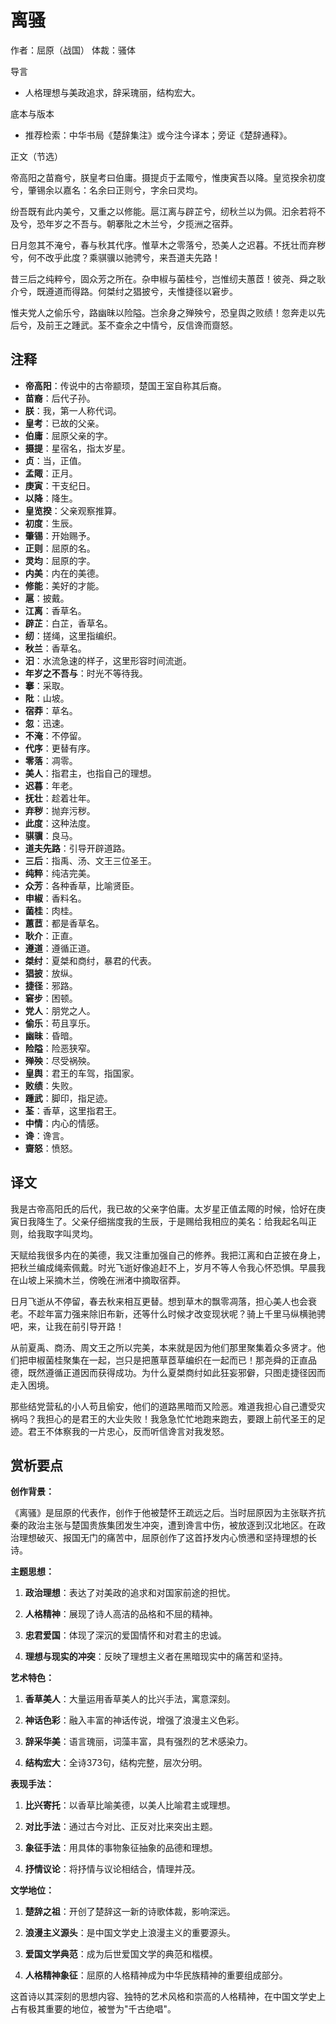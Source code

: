 # 离骚

作者：屈原（战国）
体裁：骚体

导言
- 人格理想与美政追求，辞采瑰丽，结构宏大。

底本与版本
- 推荐检索：中华书局《楚辞集注》或今注今译本；旁证《楚辞通释》。

正文（节选）

帝高阳之苗裔兮，朕皇考曰伯庸。摄提贞于孟陬兮，惟庚寅吾以降。皇览揆余初度兮，肇锡余以嘉名：名余曰正则兮，字余曰灵均。

纷吾既有此内美兮，又重之以修能。扈江离与辟芷兮，纫秋兰以为佩。汩余若将不及兮，恐年岁之不吾与。朝搴阰之木兰兮，夕揽洲之宿莽。

日月忽其不淹兮，春与秋其代序。惟草木之零落兮，恐美人之迟暮。不抚壮而弃秽兮，何不改乎此度？乘骐骥以驰骋兮，来吾道夫先路！

昔三后之纯粹兮，固众芳之所在。杂申椒与菌桂兮，岂惟纫夫蕙茝！彼尧、舜之耿介兮，既遵道而得路。何桀纣之猖披兮，夫惟捷径以窘步。

惟夫党人之偷乐兮，路幽昧以险隘。岂余身之殚殃兮，恐皇舆之败绩！忽奔走以先后兮，及前王之踵武。荃不查余之中情兮，反信谗而齌怒。

## 注释

- **帝高阳**：传说中的古帝颛顼，楚国王室自称其后裔。
- **苗裔**：后代子孙。
- **朕**：我，第一人称代词。
- **皇考**：已故的父亲。
- **伯庸**：屈原父亲的字。
- **摄提**：星宿名，指太岁星。
- **贞**：当，正值。
- **孟陬**：正月。
- **庚寅**：干支纪日。
- **以降**：降生。
- **皇览揆**：父亲观察推算。
- **初度**：生辰。
- **肇锡**：开始赐予。
- **正则**：屈原的名。
- **灵均**：屈原的字。
- **内美**：内在的美德。
- **修能**：美好的才能。
- **扈**：披戴。
- **江离**：香草名。
- **辟芷**：白芷，香草名。
- **纫**：搓绳，这里指编织。
- **秋兰**：香草名。
- **汩**：水流急速的样子，这里形容时间流逝。
- **年岁之不吾与**：时光不等待我。
- **搴**：采取。
- **阰**：山坡。
- **宿莽**：草名。
- **忽**：迅速。
- **不淹**：不停留。
- **代序**：更替有序。
- **零落**：凋零。
- **美人**：指君主，也指自己的理想。
- **迟暮**：年老。
- **抚壮**：趁着壮年。
- **弃秽**：抛弃污秽。
- **此度**：这种法度。
- **骐骥**：良马。
- **道夫先路**：引导开辟道路。
- **三后**：指禹、汤、文王三位圣王。
- **纯粹**：纯洁完美。
- **众芳**：各种香草，比喻贤臣。
- **申椒**：香料名。
- **菌桂**：肉桂。
- **蕙茝**：都是香草名。
- **耿介**：正直。
- **遵道**：遵循正道。
- **桀纣**：夏桀和商纣，暴君的代表。
- **猖披**：放纵。
- **捷径**：邪路。
- **窘步**：困顿。
- **党人**：朋党之人。
- **偷乐**：苟且享乐。
- **幽昧**：昏暗。
- **险隘**：险恶狭窄。
- **殚殃**：尽受祸殃。
- **皇舆**：君王的车驾，指国家。
- **败绩**：失败。
- **踵武**：脚印，指足迹。
- **荃**：香草，这里指君王。
- **中情**：内心的情感。
- **谗**：谗言。
- **齌怒**：愤怒。

## 译文

我是古帝高阳氏的后代，我已故的父亲字伯庸。太岁星正值孟陬的时候，恰好在庚寅日我降生了。父亲仔细揣度我的生辰，于是赐给我相应的美名：给我起名叫正则，给我取字叫灵均。

天赋给我很多内在的美德，我又注重加强自己的修养。我把江离和白芷披在身上，把秋兰编成绳索佩戴。时光飞逝好像追赶不上，岁月不等人令我心怀恐惧。早晨我在山坡上采摘木兰，傍晚在洲渚中摘取宿莽。

日月飞逝从不停留，春去秋来相互更替。想到草木的飘零凋落，担心美人也会衰老。不趁年富力强来除旧布新，还等什么时候才改变现状呢？骑上千里马纵横驰骋吧，来，让我在前引导开路！

从前夏禹、商汤、周文王之所以完美，本来就是因为他们那里聚集着众多贤才。他们把申椒菌桂聚集在一起，岂只是把蕙草茝草编织在一起而已！那尧舜的正直品德，既然遵循正道因而获得成功。为什么夏桀商纣如此狂妄邪僻，只图走捷径因而走入困境。

那些结党营私的小人苟且偷安，他们的道路黑暗而又险恶。难道我担心自己遭受灾祸吗？我担心的是君王的大业失败！我急急忙忙地跑来跑去，要跟上前代圣王的足迹。君王不体察我的一片忠心，反而听信谗言对我发怒。

## 赏析要点

**创作背景：**

《离骚》是屈原的代表作，创作于他被楚怀王疏远之后。当时屈原因为主张联齐抗秦的政治主张与楚国贵族集团发生冲突，遭到谗言中伤，被放逐到汉北地区。在政治理想破灭、报国无门的痛苦中，屈原创作了这首抒发内心愤懑和坚持理想的长诗。

**主题思想：**

1. **政治理想**：表达了对美政的追求和对国家前途的担忧。

2. **人格精神**：展现了诗人高洁的品格和不屈的精神。

3. **忠君爱国**：体现了深沉的爱国情怀和对君主的忠诚。

4. **理想与现实的冲突**：反映了理想主义者在黑暗现实中的痛苦和坚持。

**艺术特色：**

1. **香草美人**：大量运用香草美人的比兴手法，寓意深刻。

2. **神话色彩**：融入丰富的神话传说，增强了浪漫主义色彩。

3. **辞采华美**：语言瑰丽，词藻丰富，具有强烈的艺术感染力。

4. **结构宏大**：全诗373句，结构完整，层次分明。

**表现手法：**

1. **比兴寄托**：以香草比喻美德，以美人比喻君主或理想。

2. **对比手法**：通过古今对比、正反对比来突出主题。

3. **象征手法**：用具体的事物象征抽象的品德和理想。

4. **抒情议论**：将抒情与议论相结合，情理并茂。

**文学地位：**

1. **楚辞之祖**：开创了楚辞这一新的诗歌体裁，影响深远。

2. **浪漫主义源头**：是中国文学史上浪漫主义的重要源头。

3. **爱国文学典范**：成为后世爱国文学的典范和楷模。

4. **人格精神象征**：屈原的人格精神成为中华民族精神的重要组成部分。

这首诗以其深刻的思想内容、独特的艺术风格和崇高的人格精神，在中国文学史上占有极其重要的地位，被誉为"千古绝唱"。